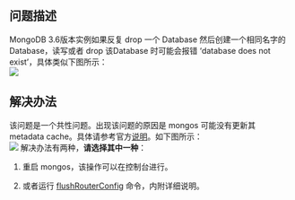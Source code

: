 ## 问题描述
MongoDB 3.6版本实例如果反复 drop 一个 Database 然后创建一个相同名字的 Database，读写或者 drop 该Database 时可能会报错 ‘database does not exist’，具体类似下图所示：<br>
![](https://main.qcloudimg.com/raw/58381d2c50010a332c9ceb241a0062dd.png)

## 解决办法 
该问题是一个共性问题。出现该问题的原因是 mongos 可能没有更新其 metadata cache。具体请参考官方[说明](https://docs.mongodb.com/manual/reference/method/db.dropDatabase/)。如下图所示：<br>
![](https://main.qcloudimg.com/raw/5372e96b216c15f4bb597904bf9961aa.png)
解决办法有两种，**请选择其中一种**：<br>
1. 重启 mongos，该操作可以在控制台进行。<br>

2. 或者运行 [flushRouterConfig](https://docs.mongodb.com/manual/reference/command/flushRouterConfig/#dbcmd.flushRouterConfig) 命令，内附详细说明。
